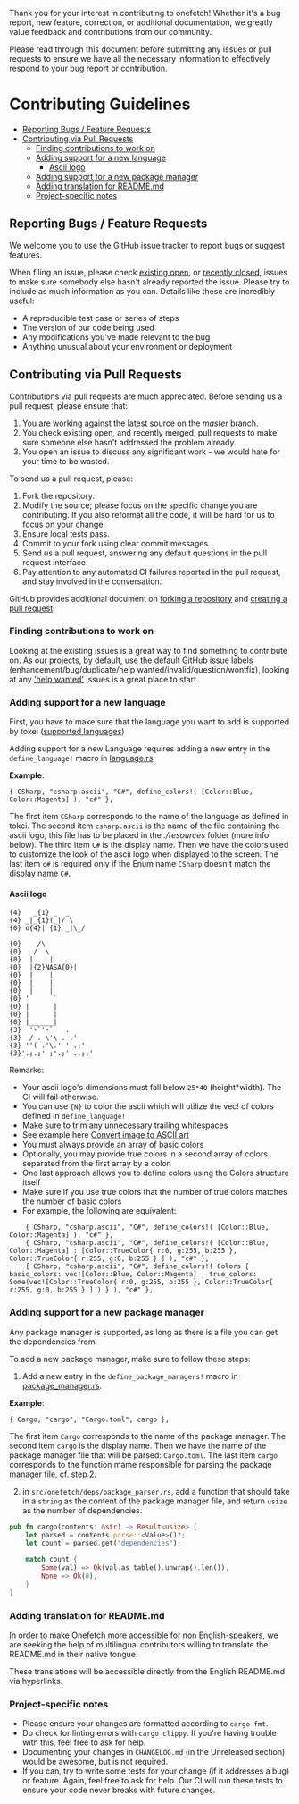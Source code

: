 Thank you for your interest in contributing to onefetch! Whether it's a bug report, new feature, correction, or additional
documentation, we greatly value feedback and contributions from our community.

Please read through this document before submitting any issues or pull requests to ensure we have all the necessary
information to effectively respond to your bug report or contribution.

# Contributing Guidelines

* [Reporting Bugs / Feature Requests](#reporting-bugs--feature-requests)
* [Contributing via Pull Requests](#contributing-via-pull-requests)
    * [Finding contributions to work on](#finding-contributions-to-work-on)
    * [Adding support for a new language](#adding-support-for-a-new-language)
      * [Ascii logo](#ascii-logo)
    * [Adding support for a new package manager](#adding-support-for-a-new-package-manager)
    * [Adding translation for README.md](#adding-translation-for-readmemd)
    * [Project-specific notes](#project-specific-notes)

## Reporting Bugs / Feature Requests

We welcome you to use the GitHub issue tracker to report bugs or suggest features.

When filing an issue, please check [existing open](https://github.com/o2sh/onefetch/issues), or [recently closed](https://github.com/o2sh/onefetch/issues?utf8=%E2%9C%93&q=is%3Aissue%20is%3Aclosed%20), issues to make sure somebody else hasn't already
reported the issue. Please try to include as much information as you can. Details like these are incredibly useful:

* A reproducible test case or series of steps
* The version of our code being used
* Any modifications you've made relevant to the bug
* Anything unusual about your environment or deployment

## Contributing via Pull Requests

Contributions via pull requests are much appreciated. Before sending us a pull request, please ensure that:

1. You are working against the latest source on the *master* branch.
2. You check existing open, and recently merged, pull requests to make sure someone else hasn't addressed the problem already.
3. You open an issue to discuss any significant work - we would hate for your time to be wasted.

To send us a pull request, please:

1. Fork the repository.
2. Modify the source; please focus on the specific change you are contributing. If you also reformat all the code, it will be hard for us to focus on your change.
3. Ensure local tests pass.
4. Commit to your fork using clear commit messages.
5. Send us a pull request, answering any default questions in the pull request interface.
6. Pay attention to any automated CI failures reported in the pull request, and stay involved in the conversation.

GitHub provides additional document on [forking a repository](https://help.github.com/articles/fork-a-repo/) and
[creating a pull request](https://help.github.com/articles/creating-a-pull-request/).

### Finding contributions to work on

Looking at the existing issues is a great way to find something to contribute on. As our projects, by default, use the default GitHub issue labels (enhancement/bug/duplicate/help wanted/invalid/question/wontfix), looking at any ['help wanted'](https://github.com/o2sh/onefetch/labels/help%20wanted) issues is a great place to start.

### Adding support for a new language

First, you have to make sure that the language you want to add is supported by tokei ([supported languages](https://github.com/XAMPPRocky/tokei#supported-languages))

Adding support for a new Language requires adding a new entry in the `define_language!` macro in [language.rs](https://raw.githubusercontent.com/o2sh/onefetch/master/src/language.rs).

**Example**:

` { CSharp, "csharp.ascii", "C#", define_colors!( [Color::Blue, Color::Magenta] ), "c#" }, `

The first item `CSharp` corresponds to the name of the language as defined in tokei. The second item `csharp.ascii` is the name of the file containing the ascii logo, this file has to be placed in the _./resources_ folder (more info below). The third item `C#` is the display name. Then we have the colors used to customize the look of the ascii logo when displayed to the screen. The last item `c#` is required only if the Enum name  `CSharp` doesn't match the display name `C#`.

#### Ascii logo

```
{4}   _{1} _  _
{4} _|_{1}(_|/ \
{0} o{4}| {1} _|\_/

{0}    /\
{0}   /  \
{0}  |    |
{0}  |{2}NASA{0}|
{0}  |    |
{0}  |    |
{0}  |    |
{0} '      `
{0} |      |
{0} |      |
{0} |______|
{3}  '-`'-`   .
{3}  / . \'\ . .'
{3} ''( .'\.' ' .;'
{3}'.;.;' ;'.;' ..;;'
```

Remarks:
 - Your ascii logo's dimensions must fall below `25*40` (height\*width). The CI will fail otherwise.
 - You can use `{N}` to color the ascii which will utilize the vec! of colors defined in `define_language!`
 - Make sure to trim any unnecessary trailing whitespaces
 - See example here [Convert image to ASCII art](https://github.com/o2sh/onefetch/wiki/image-to-ascii)
 - You must always provide an array of basic colors
 - Optionally, you may provide true colors in a second array of colors separated from the first array by a colon
 - One last approach allows you to define colors using the Colors structure itself
 - Make sure if you use true colors that the number of true colors matches the number of basic colors
 - For example, the following are equivalent:
```
    { CSharp, "csharp.ascii", "C#", define_colors!( [Color::Blue, Color::Magenta] ), "c#" },
    { CSharp, "csharp.ascii", "C#", define_colors!( [Color::Blue, Color::Magenta] : [Color::TrueColor{ r:0, g:255, b:255 }, Color::TrueColor{ r:255, g:0, b:255 } ] ), "c#" },
    { CSharp, "csharp.ascii", "C#", define_colors!( Colors { basic_colors: vec![Color::Blue, Color::Magenta] , true_colors: Some(vec![Color::TrueColor{ r:0, g:255, b:255 }, Color::TrueColor{ r:255, g:0, b:255 } ] ) } ), "c#" },
```

### Adding support for a new package manager

Any package manager is supported, as long as there is a file you can get the dependencies from.

To add a new package manager, make sure to follow these steps:

1. Add a new entry in the `define_package_managers!` macro in [package_manager.rs](https://raw.githubusercontent.com/o2sh/onefetch/master/src/deps/package_manager.rs).

**Example**:

`{ Cargo, "cargo", "Cargo.toml", cargo },`

The first item `Cargo` corresponds to the name of the package manager. The second item `cargo` is the display name. Then we have the name of the package manager file that will be parsed: `Cargo.toml`. The last item `cargo` corresponds to the function mame responsible for parsing the package manager file, cf. step 2.

2. in `src/onefetch/deps/package_parser.rs`, add a function that should take in a `string` as the content of the package manager file, and return `usize` as the number of dependencies.

```rust
pub fn cargo(contents: &str) -> Result<usize> {
    let parsed = contents.parse::<Value>()?;
    let count = parsed.get("dependencies");

    match count {
        Some(val) => Ok(val.as_table().unwrap().len()),
        None => Ok(0),
    }
}
```

### Adding translation for README.md

In order to make Onefetch more accessible for non English-speakers, we are seeking the help of multilingual contributors willing to translate the README.md in their native tongue.

These translations will be accessible directly from the English README.md via hyperlinks.

### Project-specific notes

- Please ensure your changes are formatted according to `cargo fmt`.
- Do check for linting errors with `cargo clippy`. If you're having trouble with this, feel free to ask for help.
- Documenting your changes in `CHANGELOG.md` (in the Unreleased section) would be awesome, but is not required.
- If you can, try to write some tests for your change (if it addresses a bug) or feature. Again, feel free to ask for help. Our CI will run these tests to ensure your code never breaks with future changes.

